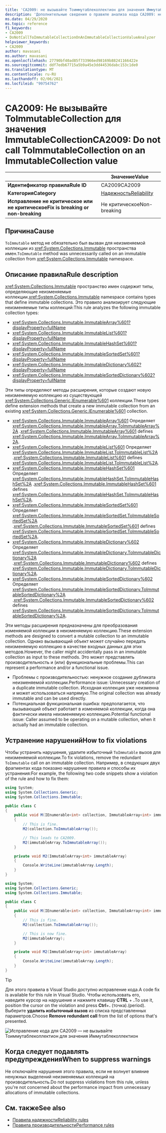 ```yaml
---
title: 'CA2009: не вызывайте Тоиммутаблеколлектион для значения Иммутаблеколлектион (анализ кода)'
description: 'Дополнительные сведения о правиле анализа кода CA2009: не вызывайте Тоиммутаблеколлектион для значения Иммутаблеколлектион'
ms.date: 04/29/2020
ms.topic: reference
f1_keywords:
- CA2009
- DoNotCallToImmutableCollectionOnAnImmutableCollectionValueAnalyzer
helpviewer_keywords:
- CA2009
author: mavasani
ms.author: mavasani
ms.openlocfilehash: 27790bf40ad85f733966ed98169b88241166422e
ms.sourcegitcommit: ddf7edb67715a5b9a45e3dd44536dabc153c1de0
ms.translationtype: MT
ms.contentlocale: ru-RU
ms.lasthandoff: 02/06/2021
ms.locfileid: "99754762"
---
```

# <a name="ca2009-do-not-call-toimmutablecollection-on-an-immutablecollection-value"></a><span data-ttu-id="71df1-103">CA2009: Не вызывайте ToImmutableCollection для значения ImmutableCollection</span><span class="sxs-lookup"><span data-stu-id="71df1-103">CA2009: Do not call ToImmutableCollection on an ImmutableCollection value</span></span>

| | <span data-ttu-id="71df1-104">Значение</span><span class="sxs-lookup"><span data-stu-id="71df1-104">Value</span></span> |
|-|-|
| <span data-ttu-id="71df1-105">**Идентификатор правила**</span><span class="sxs-lookup"><span data-stu-id="71df1-105">**Rule ID**</span></span> |<span data-ttu-id="71df1-106">CA2009</span><span class="sxs-lookup"><span data-stu-id="71df1-106">CA2009</span></span>|
| <span data-ttu-id="71df1-107">**Категория**</span><span class="sxs-lookup"><span data-stu-id="71df1-107">**Category**</span></span> |[<span data-ttu-id="71df1-108">Надежность</span><span class="sxs-lookup"><span data-stu-id="71df1-108">Reliability</span></span>](reliability-warnings.md)|
| <span data-ttu-id="71df1-109">**Исправление не критическое или не критическое**</span><span class="sxs-lookup"><span data-stu-id="71df1-109">**Fix is breaking or non-breaking**</span></span> |<span data-ttu-id="71df1-110">Не критическое</span><span class="sxs-lookup"><span data-stu-id="71df1-110">Non-breaking</span></span>|

## <a name="cause"></a><span data-ttu-id="71df1-111">Причина</span><span class="sxs-lookup"><span data-stu-id="71df1-111">Cause</span></span>

<span data-ttu-id="71df1-112">`ToImmutable` метод не обязательно был вызван для неизменяемой коллекции из <xref:System.Collections.Immutable> пространства имен.</span><span class="sxs-lookup"><span data-stu-id="71df1-112">`ToImmutable` method was unnecessarily called on an immutable collection from <xref:System.Collections.Immutable> namespace.</span></span>

## <a name="rule-description"></a><span data-ttu-id="71df1-113">Описание правила</span><span class="sxs-lookup"><span data-stu-id="71df1-113">Rule description</span></span>

<span data-ttu-id="71df1-114"><xref:System.Collections.Immutable> пространство имен содержит типы, определяющие неизменяемые коллекции.</span><span class="sxs-lookup"><span data-stu-id="71df1-114"><xref:System.Collections.Immutable> namespace contains types that define immutable collections.</span></span> <span data-ttu-id="71df1-115">Это правило анализирует следующие неизменяемые типы коллекций:</span><span class="sxs-lookup"><span data-stu-id="71df1-115">This rule analyzes the following immutable collection types:</span></span>

- <xref:System.Collections.Immutable.ImmutableArray%601?displayProperty=fullName>
- <xref:System.Collections.Immutable.ImmutableList%601?displayProperty=fullName>
- <xref:System.Collections.Immutable.ImmutableHashSet%601?displayProperty=fullName>
- <xref:System.Collections.Immutable.ImmutableSortedSet%601?displayProperty=fullName>
- <xref:System.Collections.Immutable.ImmutableDictionary%602?displayProperty=fullName>
- <xref:System.Collections.Immutable.ImmutableSortedDictionary%602?displayProperty=fullName>

<span data-ttu-id="71df1-116">Эти типы определяют методы расширения, которые создают новую неизменяемую коллекцию из существующей <xref:System.Collections.Generic.IEnumerable%601> коллекции.</span><span class="sxs-lookup"><span data-stu-id="71df1-116">These types define extension methods that create a new immutable collection from an existing <xref:System.Collections.Generic.IEnumerable%601> collection.</span></span>

- <span data-ttu-id="71df1-117"><xref:System.Collections.Immutable.ImmutableArray%601> Определяет <xref:System.Collections.Immutable.ImmutableArray.ToImmutableArray%2A> .</span><span class="sxs-lookup"><span data-stu-id="71df1-117"><xref:System.Collections.Immutable.ImmutableArray%601> defines <xref:System.Collections.Immutable.ImmutableArray.ToImmutableArray%2A>.</span></span>
- <span data-ttu-id="71df1-118"><xref:System.Collections.Immutable.ImmutableList%601> Определяет <xref:System.Collections.Immutable.ImmutableList.ToImmutableList%2A> .</span><span class="sxs-lookup"><span data-stu-id="71df1-118"><xref:System.Collections.Immutable.ImmutableList%601> defines <xref:System.Collections.Immutable.ImmutableList.ToImmutableList%2A>.</span></span>
- <span data-ttu-id="71df1-119"><xref:System.Collections.Immutable.ImmutableHashSet%601> Определяет <xref:System.Collections.Immutable.ImmutableHashSet.ToImmutableHashSet%2A> .</span><span class="sxs-lookup"><span data-stu-id="71df1-119"><xref:System.Collections.Immutable.ImmutableHashSet%601> defines <xref:System.Collections.Immutable.ImmutableHashSet.ToImmutableHashSet%2A>.</span></span>
- <span data-ttu-id="71df1-120"><xref:System.Collections.Immutable.ImmutableSortedSet%601> Определяет <xref:System.Collections.Immutable.ImmutableSortedSet.ToImmutableSortedSet%2A> .</span><span class="sxs-lookup"><span data-stu-id="71df1-120"><xref:System.Collections.Immutable.ImmutableSortedSet%601> defines <xref:System.Collections.Immutable.ImmutableSortedSet.ToImmutableSortedSet%2A>.</span></span>
- <span data-ttu-id="71df1-121"><xref:System.Collections.Immutable.ImmutableDictionary%602> Определяет <xref:System.Collections.Immutable.ImmutableDictionary.ToImmutableDictionary%2A> .</span><span class="sxs-lookup"><span data-stu-id="71df1-121"><xref:System.Collections.Immutable.ImmutableDictionary%602> defines <xref:System.Collections.Immutable.ImmutableDictionary.ToImmutableDictionary%2A>.</span></span>
- <span data-ttu-id="71df1-122"><xref:System.Collections.Immutable.ImmutableSortedDictionary%602> Определяет <xref:System.Collections.Immutable.ImmutableSortedDictionary.ToImmutableSortedDictionary%2A> .</span><span class="sxs-lookup"><span data-stu-id="71df1-122"><xref:System.Collections.Immutable.ImmutableSortedDictionary%602> defines <xref:System.Collections.Immutable.ImmutableSortedDictionary.ToImmutableSortedDictionary%2A>.</span></span>

<span data-ttu-id="71df1-123">Эти методы расширения предназначены для преобразования изменяемой коллекции в неизменяемую коллекцию.</span><span class="sxs-lookup"><span data-stu-id="71df1-123">These extension methods are designed to convert a mutable collection to an immutable collection.</span></span> <span data-ttu-id="71df1-124">Однако вызывающий объект может случайно передать неизменяемую коллекцию в качестве входных данных для этих методов.</span><span class="sxs-lookup"><span data-stu-id="71df1-124">However, the caller might accidentally pass in an immutable collection as input to these methods.</span></span> <span data-ttu-id="71df1-125">Это может представлять производительность и (или) функциональные проблемы.</span><span class="sxs-lookup"><span data-stu-id="71df1-125">This can represent a performance and/or a functional issue.</span></span>

- <span data-ttu-id="71df1-126">Проблемы с производительностью: ненужное создание дубликата неизменяемой коллекции.</span><span class="sxs-lookup"><span data-stu-id="71df1-126">Performance issue: Unnecessary creation of a duplicate immutable collection.</span></span> <span data-ttu-id="71df1-127">Исходная коллекция уже неизменна и может использоваться напрямую.</span><span class="sxs-lookup"><span data-stu-id="71df1-127">The original collection was already immutable and can be used directly.</span></span>
- <span data-ttu-id="71df1-128">Потенциальная функциональная ошибка: предполагается, что вызывающий объект работает в изменяемой коллекции, когда она фактически имела неизменяемую коллекцию.</span><span class="sxs-lookup"><span data-stu-id="71df1-128">Potential functional issue: Caller assumed to be operating on a mutable collection, when it actually had an immutable collection.</span></span>

## <a name="how-to-fix-violations"></a><span data-ttu-id="71df1-129">Устранение нарушений</span><span class="sxs-lookup"><span data-stu-id="71df1-129">How to fix violations</span></span>

<span data-ttu-id="71df1-130">Чтобы устранить нарушения, удалите избыточный `ToImmutable` вызов для неизменяемой коллекции.</span><span class="sxs-lookup"><span data-stu-id="71df1-130">To fix violations, remove the redundant `ToImmutable` call on an immutable collection.</span></span> <span data-ttu-id="71df1-131">Например, в следующих двух фрагментах кода показано нарушение правила и способы их устранения:</span><span class="sxs-lookup"><span data-stu-id="71df1-131">For example, the following two code snippets show a violation of the rule and how to fix them:</span></span>

```csharp
using System;
using System.Collections.Generic;
using System.Collections.Immutable;

public class C
{
    public void M(IEnumerable<int> collection, ImmutableArray<int> immutableArray)
    {
        // This is fine.
        M2(collection.ToImmutableArray());

        // This leads to CA2009.
        M2(immutableArray.ToImmutableArray());
    }

    private void M2(ImmutableArray<int> immutableArray)
    {
        Console.WriteLine(immutableArray.Length);
    }
}
```

```csharp
using System;
using System.Collections.Generic;
using System.Collections.Immutable;

public class C
{
    public void M(IEnumerable<int> collection, ImmutableArray<int> immutableArray)
    {
        // This is fine.
        M2(collection.ToImmutableArray());

        // This is now fine.
        M2(immutableArray);
    }

    private void M2(ImmutableArray<int> immutableArray)
    {
        Console.WriteLine(immutableArray.Length);
    }
}
```

> [!TIP]
> <span data-ttu-id="71df1-132">Для этого правила в Visual Studio доступно исправление кода.</span><span class="sxs-lookup"><span data-stu-id="71df1-132">A code fix is available for this rule in Visual Studio.</span></span> <span data-ttu-id="71df1-133">Чтобы использовать его, наведите курсор на нарушение и нажмите клавишу **CTRL** + **.**</span><span class="sxs-lookup"><span data-stu-id="71df1-133">To use it, position the cursor on the violation and press **Ctrl**+**.**</span></span> <span data-ttu-id="71df1-134">(точка).</span><span class="sxs-lookup"><span data-stu-id="71df1-134">(period).</span></span> <span data-ttu-id="71df1-135">Выберите **удалить избыточный вызов** из списка представленных параметров.</span><span class="sxs-lookup"><span data-stu-id="71df1-135">Choose **Remove redundant call** from the list of options that's presented.</span></span>
>
> ![Исправление кода для CA2009 — не вызывайте Тоиммутаблеколлектион для значения Иммутаблеколлектион](media/ca2009-codefix.png)

## <a name="when-to-suppress-warnings"></a><span data-ttu-id="71df1-137">Когда следует подавлять предупреждения</span><span class="sxs-lookup"><span data-stu-id="71df1-137">When to suppress warnings</span></span>

<span data-ttu-id="71df1-138">Не отключайте нарушения этого правила, если не волнует влияние ненужных выделений неизменяемых коллекций на производительность.</span><span class="sxs-lookup"><span data-stu-id="71df1-138">Do not suppress violations from this rule, unless you're not concerned about the performance impact from unnecessary allocations of immutable collections.</span></span>

## <a name="see-also"></a><span data-ttu-id="71df1-139">См. также</span><span class="sxs-lookup"><span data-stu-id="71df1-139">See also</span></span>

- [<span data-ttu-id="71df1-140">Правила надежности</span><span class="sxs-lookup"><span data-stu-id="71df1-140">Reliability rules</span></span>](reliability-warnings.md)
- [<span data-ttu-id="71df1-141">Правила производительности</span><span class="sxs-lookup"><span data-stu-id="71df1-141">Performance rules</span></span>](performance-warnings.md)
